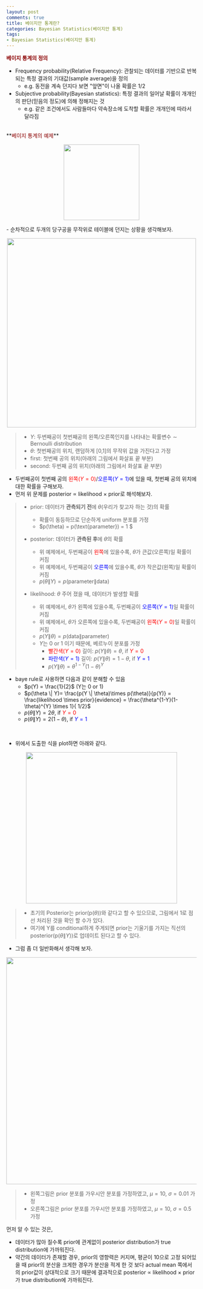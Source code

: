 ```yaml
---
layout: post
comments: true
title: 베이지안 통계란?
categories: Bayesian Statistics(베이지안 통계)
tags:
- Bayesian Statistics(베이지안 통계)
---
```



**<span style='color:DarkRed'>베이지 통계의 정의</span>**

- Frequency probability(Relative Frequency): 관찰되는 데이터를 기반으로 반복되는 특정 결과의 기대값(sample average)을 정의
	- e.g. 동전을 계속 던지다 보면 "앞면"이 나올 확률은 1/2
- Subjective probability(Bayesian statistics): 특정 결과의 일어날 확률이 개개인의 판단(믿음의 정도)에 의해 정해지는 것
	- e.g. 같은 조건에서도 사람들마다 약속장소에 도착할 확률은 개개인에 따라서 달라짐

<br>
**<span style='color:DarkRed'>베이지 통계의 예제</span>**

<p align="center"><img width="200" height="auto" src="https://imgur.com/zuFEKGJ
.png"></p>
- 순차적으로 두개의 당구공을 무작위로 테이블에 던지는 상황을 생각해보자.

<p align="center"><img width="500" height="auto" src="https://imgur.com/byhKRRz.png"></p>

> - $Y$: 두번째공이 첫번째공의 왼쪽/오른쪽인지를 나타내는 확률변수 $\sim$ Bernoulli distribution
> - $\theta$: 첫번째공의 위치, 랜덤하게 [0,1]의 무작위 값을 가진다고 가정
> - first: 첫번째 공의 위치(아래의 그림에서 화살표 끝 부분)
> - second: 두번째 공의 위치(아래의 그림에서 화살표 끝 부분)

- 두번째공이 첫번째 공의 <span style='color:Red'>왼쪽($Y=0$)</span>/<span style='color:Blue'>오른쪽($Y=1$)</span>에 있을 때, 첫번째 공의 위치에 대한 확률을 구해보자.
- 먼저 위 문제를 posterior $\propto$ likelihood $\times$ prior로 해석해보자.

> - prior: 데이터가 **관측되기 전**에 $\theta$(우리가 찾고자 하는 것)의 확률
> 	- 확률이 동등하므로 단순하게 uniform 분포를 가정
>	- $p(\theta) = p(\text{parameter}) = 1 $
> 
> - posterior: 데이터가 **관측된 후**에 $\theta$의 확률
> 	- 위 예제에서, 두번째공이 <span style='color:Red'>왼쪽</span>에 있을수록, $\theta$가 큰값(오른쪽)일 확률이 커짐  
> 	- 위 예제에서, 두번째공이 <span style='color:Blue'>오른쪽</span>에 있을수록, $\theta$가 작은값(왼쪽)일 확률이 커짐  
>	- $p(\theta \| Y)= p(\text{parameter} \| \text{data})$
> - likelihood: $\theta$ 주어 졌을 때, 데이터가 발생할 확률
> 	- 위 예제에서, $\theta$가 왼쪽에 있을수록, 두번째공이 <span style='color:Blue'>오른쪽($Y=1$)</span>일 확률이 커짐  
> 	- 위 예제에서, $\theta$가 오른쪽에 있을수록, 두번째공이 <span style='color:Red'>왼쪽($Y=0$)</span>일 확률이 커짐
> 	- $p(Y \| \theta)= p(\text{data} \| \text{parameter})$ 
> 	- $Y$는 0 or 1 이기 때문에, 베르누이 분포를 가정
> 		- <span style='color:Red'>빨간색($Y=0$)</span> 길이: $p(Y \| \theta) = \theta,$  if <span style='color:Red'>$Y=0$</span> 
> 		- <span style='color:Blue'>파란색($Y=1$)</span> 길이: $p(Y \| \theta) = 1- \theta,$ if <span style='color:Blue'>$Y=1$</span> 
>		- $p(Y \| \theta) =\theta^{1-Y}(1-\theta)^{Y}$

- baye rule로 사용하면 다음과 같이 분해할 수 있음
	- $p(Y) = \frac{1}{2}$ (Y는 0 or 1)
	-  $p(\theta \| Y)=  \frac{p(Y \| \theta)\times p(\theta)}{p(Y)} =  \frac{likelihood \times prior}{evidence} = \frac{\theta^{1-Y}(1-\theta)^{Y} \times 1}{ 1/2}$
	- $p(\theta \| Y) = 2\theta,$  if <span style='color:Red'>$Y=0$</span>
	- $p(\theta \| Y) = 2(1-\theta),$  if <span style='color:Blue'>$Y=1$</span>

<br>

- 위에서 도출한 식을 plot하면 아래와 같다.

<p align="center"><img width="400" height="auto" src="https://imgur.com/GpANjI5.png"></p>

> - 초기의 Posterior는 prior(p($\theta$))와 같다고 할 수 있으므로, 그림에서 1로 점선 처리된 것을 확인 할 수가 있다.
> - 여기에 Y를 conditional하게 주게되면 prior는 기울기를 가지는 직선의 posterior(p($\theta \| Y$))로 업데이트 된다고 할 수 있다.

- 그럼 좀 더 일반화해서 생각해 보자.


<p align="center"><img width="600" height="auto" src="https://imgur.com/0JImimu.png"></p>

> - 왼쪽그림은 prior 분포를 가우시안 분포를 가정하였고, $\mu = 10$, $\sigma = 0.01$ 가정
> - 오른쪽그림은 prior 분포를 가우시안 분포를 가정하였고, $\mu = 10$, $\sigma = 0.5$ 가정

먼저 알 수 있는 것은,
-  데이터가 많아 질수록 prior에 관계없이 posterior distribution가 true distribution에 가까워진다.
- 약간의 데이터가 존재할 경우, prior의 영향력은 커지며, 평균이 10으로 고정 되어있을 때 prior의 분산을 크게한 경우가 분산을 적게 한 것 보다 actual mean 쪽에서의 prior값이 상대적으로 크기 때문에 결과적으로 posterior $\propto$ likelihood $\times$ prior가 true distribution에 가까워진다.